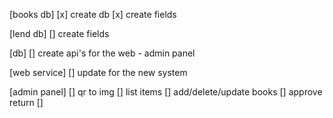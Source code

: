 [books db]
    [x] create db
    [x] create fields
 

[lend db]
    [] create fields

[db] 
    [] create api's for the web - admin panel

[web service]
    [] update for the new system

[admin panel]
    [] qr to img
    [] list items
    [] add/delete/update books
    [] approve return
    [] 

